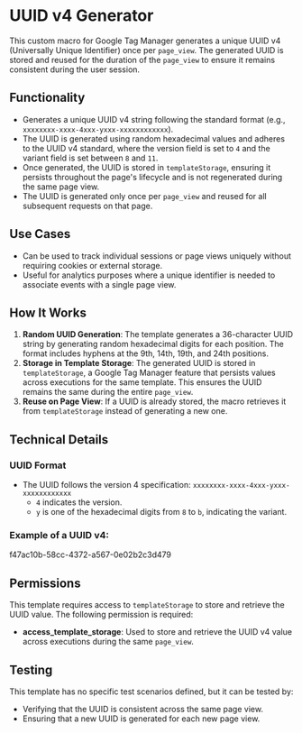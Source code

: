 # UUID v4 Generator

This custom macro for Google Tag Manager generates a unique UUID v4 (Universally Unique Identifier) once per `page_view`. The generated UUID is stored and reused for the duration of the `page_view` to ensure it remains consistent during the user session.

## Functionality

- Generates a unique UUID v4 string following the standard format (e.g., `xxxxxxxx-xxxx-4xxx-yxxx-xxxxxxxxxxxx`).
- The UUID is generated using random hexadecimal values and adheres to the UUID v4 standard, where the version field is set to `4` and the variant field is set between `8` and `11`.
- Once generated, the UUID is stored in `templateStorage`, ensuring it persists throughout the page's lifecycle and is not regenerated during the same page view.
- The UUID is generated only once per `page_view` and reused for all subsequent requests on that page.

## Use Cases

- Can be used to track individual sessions or page views uniquely without requiring cookies or external storage.
- Useful for analytics purposes where a unique identifier is needed to associate events with a single page view.

## How It Works

1. **Random UUID Generation**: The template generates a 36-character UUID string by generating random hexadecimal digits for each position. The format includes hyphens at the 9th, 14th, 19th, and 24th positions.
2. **Storage in Template Storage**: The generated UUID is stored in `templateStorage`, a Google Tag Manager feature that persists values across executions for the same template. This ensures the UUID remains the same during the entire `page_view`.
3. **Reuse on Page View**: If a UUID is already stored, the macro retrieves it from `templateStorage` instead of generating a new one.

## Technical Details

### UUID Format

- The UUID follows the version 4 specification: `xxxxxxxx-xxxx-4xxx-yxxx-xxxxxxxxxxxx`
  - `4` indicates the version.
  - `y` is one of the hexadecimal digits from `8` to `b`, indicating the variant.

### Example of a UUID v4:

f47ac10b-58cc-4372-a567-0e02b2c3d479


## Permissions

This template requires access to `templateStorage` to store and retrieve the UUID value. The following permission is required:

- **access_template_storage**: Used to store and retrieve the UUID v4 value across executions during the same `page_view`.

## Testing

This template has no specific test scenarios defined, but it can be tested by:
- Verifying that the UUID is consistent across the same page view.
- Ensuring that a new UUID is generated for each new page view.

